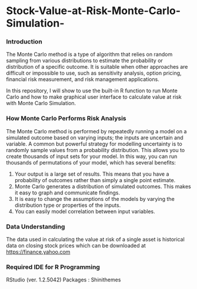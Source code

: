 # Stock-Value-at-Risk-Monte-Carlo-Simulation-

### Introduction
The Monte Carlo method is a type of algorithm that relies on random sampling from various distributions to estimate the probability or distribution of a specific outcome. It is suitable when other approaches are difficult or impossible to use, such as sensitivity analysis, option pricing, financial risk measurement, and risk management applications.

In this repository, I will show to use the built-in R function to run Monte Carlo and how to make graphical user interface to calculate value at risk with Monte Carlo Simulation.


### How Monte Carlo Performs Risk Analysis
The Monte Carlo method is performed by repeatedly running a model on a simulated outcome based on varying inputs; the inputs are uncertain and variable. A common but powerful strategy for modelling uncertainty is to randomly sample values from a probability distribution. This allows you to create thousands of input sets for your model. In this way, you can run thousands of permutations of your model, which has several benefits:

1. Your output is a large set of results. This means that you have a probability of outcomes rather than simply a single point estimate.
2. Monte Carlo generates a distribution of simulated outcomes. This makes it easy to graph and communicate findings.
3. It is easy to change the assumptions of the models by varying the distribution type or properties of the inputs.
4. You can easily model correlation between input variables.

### Data Understanding
The data used in calculating the value at risk of a single asset is historical data on closing stock prices which can be downloaded at https://finance.yahoo.com

### Required IDE for R Programming
RStudio (ver. 1.2.5042)
Packages : Shinithemes


